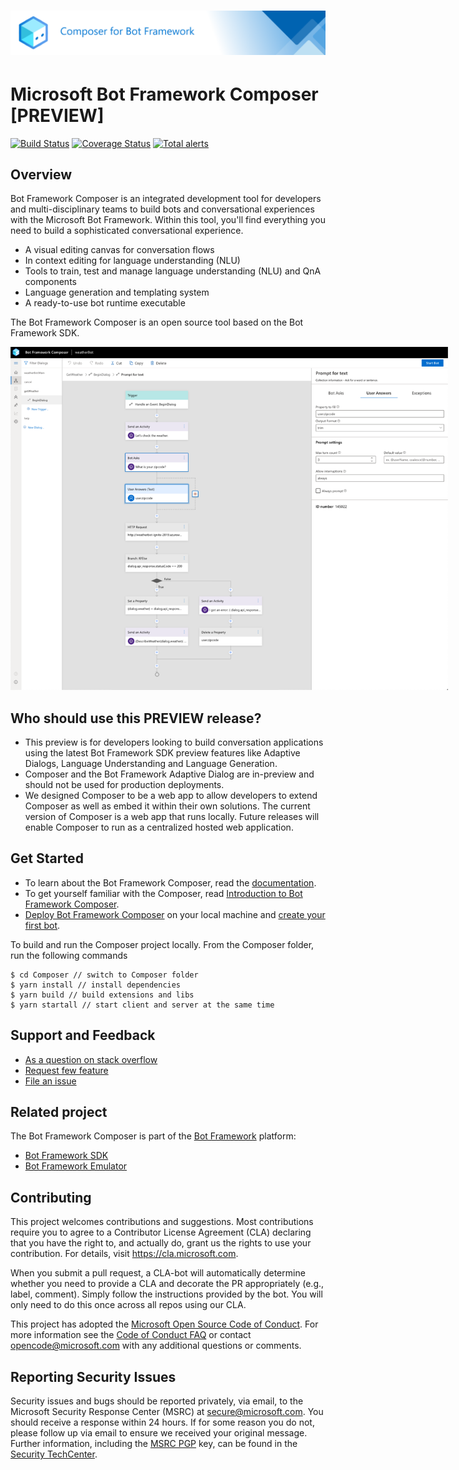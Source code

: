 # ![Microsoft Bot Framework Composer](./docs/media/gh-banner.png)

# Microsoft Bot Framework Composer [PREVIEW]

[![Build Status](https://github.com/microsoft/BotFramework-Composer/workflows/Composer%20CI/badge.svg?branch=stable)](https://github.com/microsoft/BotFramework-Composer/actions?query=branch%3Astable)
[![Coverage Status](https://coveralls.io/repos/github/microsoft/BotFramework-Composer/badge.svg?branch=stable)](https://coveralls.io/github/microsoft/BotFramework-Composer?branch=stable)
[![Total alerts](https://img.shields.io/lgtm/alerts/g/microsoft/BotFramework-Composer.svg?logo=lgtm&logoWidth=18)](https://lgtm.com/projects/g/microsoft/BotFramework-Composer/alerts/)

## Overview

Bot Framework Composer is an integrated development tool for developers and multi-disciplinary teams to build bots and conversational experiences with the Microsoft Bot Framework. Within this tool, you'll find everything you need to build a sophisticated conversational experience.

- A visual editing canvas for conversation flows
- In context editing for language understanding (NLU)
- Tools to train, test and manage language understanding (NLU) and QnA components
- Language generation and templating system
- A ready-to-use bot runtime executable

The Bot Framework Composer is an open source tool based on the Bot Framework SDK.

<p align="center">
    <img alt="Bot Framework Composer Home Page" src="./docs/Assets/Screenshot-Composer-overview.png" style="max-width:700px;" />
</p>

## Who should use this PREVIEW release?

- This preview is for developers looking to build conversation applications using the latest Bot Framework SDK preview features like Adaptive Dialogs, Language Understanding and Language Generation.
- Composer and the Bot Framework Adaptive Dialog are in-preview and should not be used for production deployments.
- We designed Composer to be a web app to allow developers to extend Composer as well as embed it within their own solutions. The
  current version of Composer is a web app that runs locally. Future releases will enable Composer to run as a centralized hosted web application.

## Get Started

- To learn about the Bot Framework Composer, read the [documentation][5].
- To get yourself familiar with the Composer, read [Introduction to Bot Framework Composer][1].
- [Deploy Bot Framework Composer][2] on your local machine and [create your first bot][3].

To build and run the Composer project locally. From the Composer folder, run the following commands

```
$ cd Composer // switch to Composer folder
$ yarn install // install dependencies
$ yarn build // build extensions and libs
$ yarn startall // start client and server at the same time
```

## Support and Feedback

- [As a question on stack overflow][10]
- [Request few feature][11]
- [File an issue][12]

## Related project

The Bot Framework Composer is part of the [Bot Framework][20] platform:

- [Bot Framework SDK][21]
- [Bot Framework Emulator][22]

## Contributing

This project welcomes contributions and suggestions. Most contributions require you to agree to a
Contributor License Agreement (CLA) declaring that you have the right to, and actually do, grant us
the rights to use your contribution. For details, visit https://cla.microsoft.com.

When you submit a pull request, a CLA-bot will automatically determine whether you need to provide
a CLA and decorate the PR appropriately (e.g., label, comment). Simply follow the instructions
provided by the bot. You will only need to do this once across all repos using our CLA.

This project has adopted the [Microsoft Open Source Code of Conduct][100].
For more information see the [Code of Conduct FAQ][101] or
contact [opencode@microsoft.com](mailto:opencode@microsoft.com) with any additional questions or comments.

## Reporting Security Issues

Security issues and bugs should be reported privately, via email, to the Microsoft Security
Response Center (MSRC) at [secure@microsoft.com](mailto:secure@microsoft.com). You should
receive a response within 24 hours. If for some reason you do not, please follow up via
email to ensure we received your original message. Further information, including the
[MSRC PGP][102] key, can be found in
the [Security TechCenter][103].

[1]: ./docs/bfcomposer-intro.md
[2]: ./docs/setup-yarn.md
[3]: ./docs/tutorial-create-echobot.md
[4]: https://aka.ms/BF-Composer-Docs
[5]: ./toc.md
[10]: https://stackoverflow.com/questions/tagged/botframework?tab=Newest
[11]: https://github.com/microsoft/BotFramework-Composer/issues/new?assignees=&labels=Type%3A+suggestion%2C+Needs-triage&template=bot-framework-composer-feature-request.md&title=
[12]: https://github.com/microsoft/BotFramework-Composer/issues/new?assignees=&labels=Needs-triage%2C+Type%3A+bug&template=bot-framework-composer-bug.md&title=
[20]: https://github.com/microsoft/botframework#microsoft-bot-framework
[21]: https://github.com/microsoft/botframework-sdk#bot-framework-sdk
[22]: https://github.com/Microsoft/BotFramework-Emulator#readme
[100]: https://opensource.microsoft.com/codeofconduct/
[101]: https://opensource.microsoft.com/codeofconduct/faq/
[102]: https://technet.microsoft.com/en-us/security/dn606155
[103]: (https://technet.microsoft.com/en-us/security/default)
